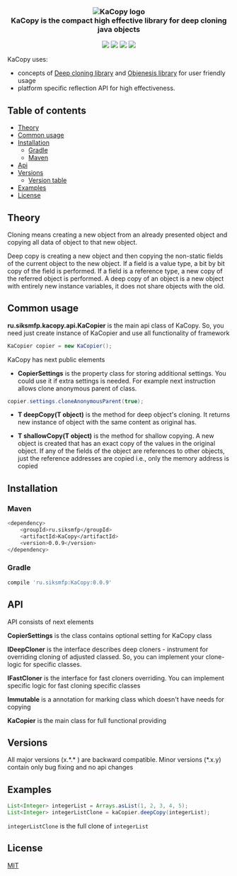 <h3 align="center">
  <br>
   <img src="https://s8.hostingkartinok.com/uploads/images/2018/03/68b491a97174353014a1f92aaecba400.png" title="KaCopy logo" />
  <br>
 <strong>KaCopy</strong> is the compact high effective library for deep cloning java objects 
</h3>
<p align="center">  
<a href="https://www.codacy.com/app/parkito/KaCopy?utm_source=github.com&utm_medium=referral&utm_content=parkito/KaCopy&utm_campaign=badger"><img src="https://api.codacy.com/project/badge/Grade/f57835866b44434eb3676675f86c7b76"></a>
<a href="https://www.codacy.com/app/parkito/KaCopy?utm_source=github.com&utm_medium=referral&utm_content=parkito/KaCopy&utm_campaign=Badge_Coverage"><img src="https://api.codacy.com/project/badge/Coverage/8a941e0f57c047c8a481f4854666b42d"></a>
<a href="https://travis-ci.org/parkito/KaCopy"><img src="https://travis-ci.org/teles/array-mixer.svg?branch=master"></a>
 <a href="https://opensource.org/licenses/MIT"><img src="https://img.shields.io/badge/license-MIT-blue.svg"></a>
</p>
  
  KaCopy uses: 
  * concepts of [Deep cloning library](https://github.com/kostaskougios/cloning) and 
  [Objenesis library](https://github.com/easymock/objenesis) for user friendly usage 
  * platform specific reflection API for  high effectiveness. 

## Table of contents

  * [Theory](#theory) 
  * [Common usage](#common-usage)
  * [Installation](#installation)
     * [Gradle](#gradle)
     * [Maven](#maven)
  * [Api](#api)
  * [Versions](#versions)
     * [Version table](#aliases)
  * [Examples](#examples)
  * [License](#license)

## Theory
Cloning means creating a new object from an already presented object and
copying all data of object to that new object.

Deep copy is creating a new object and then copying the non-static
fields of the current object to the new object. If a field
is a value type, a bit by bit copy of the field is performed.
If a field is a reference type, a new copy of the referred
object is performed. A deep copy of an object is a new object with
entirely new instance variables, it does not share objects with the old.

## Common usage

**ru.siksmfp.kacopy.api.KaCopier** is the main api class of KaCopy.
So, you need just create instance of KaCopier and use all functionality of framework

```java
KaCopier copier = new KaCopier(); 
```
KaCopy has next public elements

* **CopierSettings** is the property class for storing additional settings.
You could use it if extra settings is needed.
For example next instruction allows clone anonymous parent of class.
```java
copier.settings.cloneAnonymousParent(true); 
```
* **T deepCopy(T object)** is the method for deep object's cloning. It returns new instance of
 object with the same content as original has. 
 
 * **T shallowCopy(T object)** is the method for shallow copying.
  A new object is created that has an exact copy of the values in the original object. If any of the fields of the object are references to other objects, just the reference addresses are copied i.e., only the memory address is copied

## Installation

### Maven

```bash
<dependency>
    <groupId>ru.siksmfp</groupId>
    <artifactId>KaCopy</artifactId>
    <version>0.0.9</version>
</dependency>
```

### Gradle

```bash
compile 'ru.siksmfp:KaCopy:0.0.9'
```

## API

API consists of next elements

**CopierSettings** is the class contains optional setting for KaCopy class

**IDeepCloner** is the interface describes deep cloners - instrument for overriding cloning of adjusted classed. So, you can implement your clone-logic for specific classes.

**IFastCloner** is the interface for fast cloners overriding. You can implement specific logic for fast cloning specific classes 

**Immutable** is a annotation for marking class which doesn't have needs for copying 

**KaCopier** is the main class for full functional providing


## Versions

All major versions (x.\*.* ) are backward compatible. Minor versions (*.x.y) contain only bug fixing and no api changes

## Examples
```java
List<Integer> integerList = Arrays.asList(1, 2, 3, 4, 5);
List<Integer> integerListClone = kaCopier.deepCopy(integerList);
```

`integerListClone` is the full clone of `integerList`

## License

[MIT](https://github.com/parkito/KaCopy/blob/master/LICENSE)
